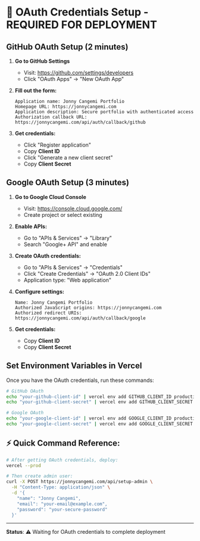 # 🔑 OAuth Credentials Setup - REQUIRED FOR DEPLOYMENT

## GitHub OAuth Setup (2 minutes)

1. **Go to GitHub Settings**
   - Visit: https://github.com/settings/developers
   - Click "OAuth Apps" → "New OAuth App"

2. **Fill out the form:**
   ```
   Application name: Jonny Cangemi Portfolio
   Homepage URL: https://jonnycangemi.com
   Application description: Secure portfolio with authenticated access
   Authorization callback URL: https://jonnycangemi.com/api/auth/callback/github
   ```

3. **Get credentials:**
   - Click "Register application"
   - Copy **Client ID**
   - Click "Generate a new client secret"
   - Copy **Client Secret**

## Google OAuth Setup (3 minutes)

1. **Go to Google Cloud Console**
   - Visit: https://console.cloud.google.com/
   - Create project or select existing

2. **Enable APIs:**
   - Go to "APIs & Services" → "Library"
   - Search "Google+ API" and enable

3. **Create OAuth credentials:**
   - Go to "APIs & Services" → "Credentials"
   - Click "Create Credentials" → "OAuth 2.0 Client IDs"
   - Application type: "Web application"

4. **Configure settings:**
   ```
   Name: Jonny Cangemi Portfolio
   Authorized JavaScript origins: https://jonnycangemi.com
   Authorized redirect URIs: https://jonnycangemi.com/api/auth/callback/google
   ```

5. **Get credentials:**
   - Copy **Client ID**
   - Copy **Client Secret**

## Set Environment Variables in Vercel

Once you have the OAuth credentials, run these commands:

```bash
# GitHub OAuth
echo "your-github-client-id" | vercel env add GITHUB_CLIENT_ID production
echo "your-github-client-secret" | vercel env add GITHUB_CLIENT_SECRET production

# Google OAuth
echo "your-google-client-id" | vercel env add GOOGLE_CLIENT_ID production
echo "your-google-client-secret" | vercel env add GOOGLE_CLIENT_SECRET production
```

## ⚡ Quick Command Reference:

```bash
# After getting OAuth credentials, deploy:
vercel --prod

# Then create admin user:
curl -X POST https://jonnycangemi.com/api/setup-admin \
  -H "Content-Type: application/json" \
  -d '{
    "name": "Jonny Cangemi",
    "email": "your-email@example.com",
    "password": "your-secure-password"
  }'
```

---
**Status**: ⚠️ Waiting for OAuth credentials to complete deployment